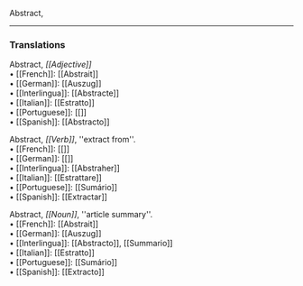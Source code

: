 Abstract,

<HR> <P> <H3>Translations</H3>

Abstract, <i>[[Adjective]]</i>
<BR>• [[French]]: [[Abstrait]]<BR>• [[German]]: [[Auszug]]<BR>• [[Interlingua]]: [[Abstracte]]<BR>• [[Italian]]: [[Estratto]]<BR>• [[Portuguese]]: [[]]<BR>• [[Spanish]]: [[Abstracto]]<BR> 

Abstract, <i>[[Verb]]</i>, ''extract from''. 
<BR>• [[French]]: [[]]<BR>• [[German]]: [[]]<BR>• [[Interlingua]]: [[Abstraher]]<BR>• [[Italian]]: [[Estrattare]]<BR>• [[Portuguese]]: [[Sumário]]<BR>• [[Spanish]]: [[Extractar]]<BR> 

Abstract, <i>[[Noun]]</i>, ''article summary''.
<BR>• [[French]]: [[Abstrait]]<BR>• [[German]]: [[Auszug]]<BR>• [[Interlingua]]: [[Abstracto]], [[Summario]]<BR>• [[Italian]]: [[Estratto]]<BR>• [[Portuguese]]: [[Sumário]]<BR>• [[Spanish]]: [[Extracto]]<BR>